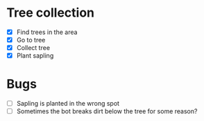 # Tree collection

- [x] Find trees in the area
- [x] Go to tree
- [x] Collect tree
- [x] Plant sapling

# Bugs

- [ ] Sapling is planted in the wrong spot
- [ ] Sometimes the bot breaks dirt below the tree for some reason?

